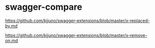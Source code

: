 # swagger-compare

https://github.com/kjjuno/swagger-extensions/blob/master/x-replaced-by.md

https://github.com/kjjuno/swagger-extensions/blob/master/x-remove-on.md

